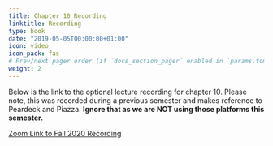 ```yaml
---
title: Chapter 10 Recording
linktitle: Recording
type: book
date: "2019-05-05T00:00:00+01:00"
icon: video
icon_pack: fas
# Prev/next pager order (if `docs_section_pager` enabled in `params.toml`)
weight: 2
---
```


Below is the link to the optional lecture recording for chapter 10. Please note, this was recorded during a previous semester and makes reference to Peardeck and Piazza. **Ignore that as we are NOT using those platforms this semester.**

[Zoom Link to Fall 2020 Recording](https://4cd.zoom.us/rec/share/fyAygbJf1p5fOXp5G6VM9GuaGMwFWFaJhcOugYlFUKJpyWwKW3UNi9TJ5mu2mwaR.Ys8dbDv3-8eh_nnW?startTime=1606431040000)

